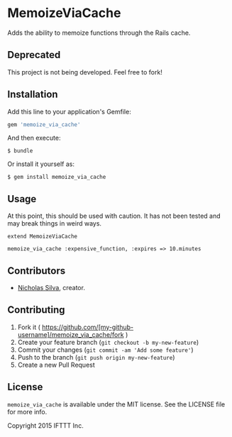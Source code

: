# MemoizeViaCache

Adds the ability to memoize functions through the Rails cache.

## Deprecated
This project is not being developed. Feel free to fork!

## Installation

Add this line to your application's Gemfile:

```ruby
gem 'memoize_via_cache'
```

And then execute:

    $ bundle

Or install it yourself as:

    $ gem install memoize_via_cache

## Usage

At this point, this should be used with caution. It has not been tested and may break things in weird ways.

    extend MemoizeViaCache

    memoize_via_cache :expensive_function, :expires => 10.minutes

## Contributors

* [Nicholas Silva](https://github.com/silvamerica), creator.

## Contributing

1. Fork it ( https://github.com/[my-github-username]/memoize_via_cache/fork )
2. Create your feature branch (`git checkout -b my-new-feature`)
3. Commit your changes (`git commit -am 'Add some feature'`)
4. Push to the branch (`git push origin my-new-feature`)
5. Create a new Pull Request

## License

`memoize_via_cache` is available under the MIT license. See the LICENSE file for more info.

Copyright 2015 IFTTT Inc.
